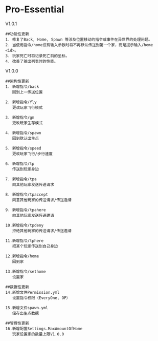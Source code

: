 # Pro-Essential

V1.0.1

	##功能性更新
	1. 修复了Back, Home, Spawn 等涉及位置移动的指令或事件在异世界的处理问题。
	2. 当使用指令/home没有输入参数时将不再默认传送到第一个家，而是提示输入/home <id>。
	3. 玩家死亡时将记录死亡前的坐标。
	4. 改善了输出列表时的性能。

V1.0.0

	##架构性更新
	1. 新增指令/back
	   回到上一传送位置
		   
	2. 新增指令/fly
	   更改玩家飞行模式
		   
	3. 新增指令/gm
	   更改玩家生存模式
		   
	4. 新增指令/spawn
	   回到默认出生点
		   
	5. 新增指令/speed
	   更改玩家飞行/步行速度
		   
	6. 新增指令/tp
	   传送到玩家身边
		   
	7. 新增指令/tpa
	   向其他玩家发送传送请求
		   
	8. 新增指令/tpaccept
	   同意其他玩家的传送请求/传送邀请
		   
	9. 新增指令/tpahere
	   向其他玩家发送传送邀请
		   
	10.新增指令/tpdeny
	   拒绝其他玩家的传送请求/传送邀请
		   
	11.新增指令/tphere
	   把某个玩家传送到自己身边
		   
	12.新增指令/home
	   回到家
		   
	13.新增指令/sethome
	   设置家
	
	##数据性更新
	14.新增文件Permission.yml
	   设置指令权限（EveryOne, OP）
		   
	15.新增文件spawn.yml
	   储存出生点数据
	   
	##管理性更新
	16.新增配置Settings.MaxAmountOfHome
	   玩家设置家的数量上限V1.0.0